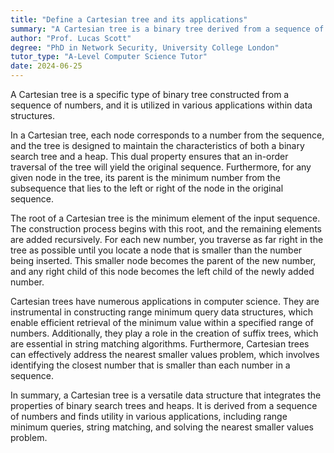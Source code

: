 ```yaml
---
title: "Define a Cartesian tree and its applications"
summary: "A Cartesian tree is a binary tree derived from a sequence of numbers, used in various data structure applications."
author: "Prof. Lucas Scott"
degree: "PhD in Network Security, University College London"
tutor_type: "A-Level Computer Science Tutor"
date: 2024-06-25
---
```


A Cartesian tree is a specific type of binary tree constructed from a sequence of numbers, and it is utilized in various applications within data structures.

In a Cartesian tree, each node corresponds to a number from the sequence, and the tree is designed to maintain the characteristics of both a binary search tree and a heap. This dual property ensures that an in-order traversal of the tree will yield the original sequence. Furthermore, for any given node in the tree, its parent is the minimum number from the subsequence that lies to the left or right of the node in the original sequence.

The root of a Cartesian tree is the minimum element of the input sequence. The construction process begins with this root, and the remaining elements are added recursively. For each new number, you traverse as far right in the tree as possible until you locate a node that is smaller than the number being inserted. This smaller node becomes the parent of the new number, and any right child of this node becomes the left child of the newly added number.

Cartesian trees have numerous applications in computer science. They are instrumental in constructing range minimum query data structures, which enable efficient retrieval of the minimum value within a specified range of numbers. Additionally, they play a role in the creation of suffix trees, which are essential in string matching algorithms. Furthermore, Cartesian trees can effectively address the nearest smaller values problem, which involves identifying the closest number that is smaller than each number in a sequence.

In summary, a Cartesian tree is a versatile data structure that integrates the properties of binary search trees and heaps. It is derived from a sequence of numbers and finds utility in various applications, including range minimum queries, string matching, and solving the nearest smaller values problem.
    